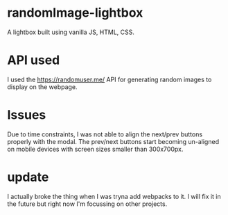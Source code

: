 # randomImage-lightbox
A lightbox built using vanilla JS, HTML, CSS. 

# API used
I used the https://randomuser.me/ API for generating random images to display on the webpage. 

# Issues 
Due to time constraints, I was not able to align the next/prev buttons properly with the modal. The prev/next buttons start becoming un-aligned on mobile devices with screen sizes smaller than 300x700px.

# update 
I actually broke the thing when I was tryna add webpacks to it. I will fix it in the future but right now I'm focussing on other projects. 
